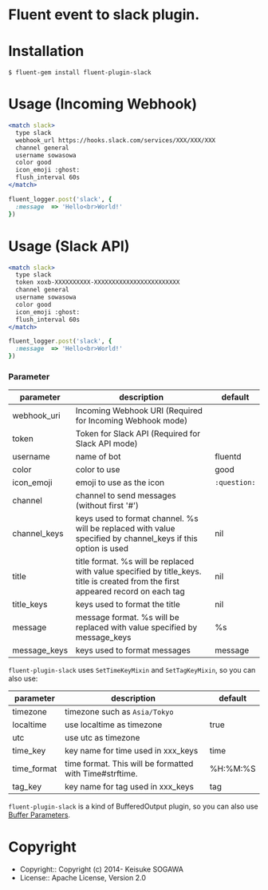 # Fluent event to slack plugin.

# Installation

```
$ fluent-gem install fluent-plugin-slack
```

# Usage (Incoming Webhook)

```apache
<match slack>
  type slack
  webhook_url https://hooks.slack.com/services/XXX/XXX/XXX
  channel general
  username sowasowa
  color good
  icon_emoji :ghost:
  flush_interval 60s
</match>
```

```ruby
fluent_logger.post('slack', {
  :message  => 'Hello<br>World!'
})
```

# Usage (Slack API)

```apache
<match slack>
  type slack
  token xoxb-XXXXXXXXXX-XXXXXXXXXXXXXXXXXXXXXXXX
  channel general
  username sowasowa
  color good
  icon_emoji :ghost:
  flush_interval 60s
</match>
```

```ruby
fluent_logger.post('slack', {
  :message  => 'Hello<br>World!'
})
```

### Parameter

|parameter|description|default|
|---|---|---|
|webhook_uri|Incoming Webhook URI (Required for Incoming Webhook mode)||
|token|Token for Slack API (Required for Slack API mode)||
|username|name of bot|fluentd|
|color|color to use|good|
|icon_emoji|emoji to use as the icon|`:question:`|
|channel|channel to send messages (without first '#')||
|channel_keys|keys used to format channel. %s will be replaced with value specified by channel_keys if this option is used|nil|
|title|title format. %s will be replaced with value specified by title_keys. title is created from the first appeared record on each tag|nil|
|title_keys|keys used to format the title|nil|
|message|message format. %s will be replaced with value specified by message_keys|%s|
|message_keys|keys used to format messages|message|

`fluent-plugin-slack` uses `SetTimeKeyMixin` and `SetTagKeyMixin`, so you can also use:

|parameter|description|default|
|---|---|---|
|timezone|timezone such as `Asia/Tokyo`||
|localtime|use localtime as timezone|true|
|utc|use utc as timezone||
|time_key|key name for time used in xxx_keys|time|
|time_format|time format. This will be formatted with Time#strftime.|%H:%M:%S|
|tag_key|key name for tag used in xxx_keys|tag|

`fluent-plugin-slack` is a kind of BufferedOutput plugin, so you can also use [Buffer Parameters](http://docs.fluentd.org/articles/out_exec#buffer-parameters).

# Copyright

* Copyright:: Copyright (c) 2014- Keisuke SOGAWA
* License::   Apache License, Version 2.0

